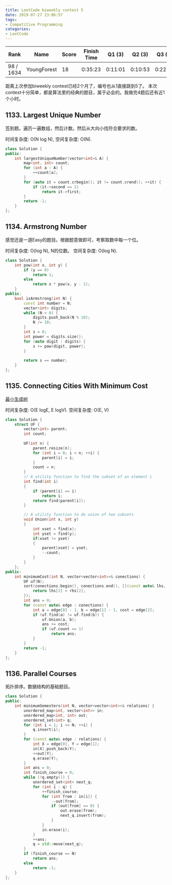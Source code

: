 ```yaml
---
title: LeetCode biweekly contest 5
date: 2019-07-27 23:06:57
tags:
- Competitive Programming
categories:
- LeetCode
---
```


| Rank |	Name |	Score |	Finish Time | 	Q1 (3) |	Q2 (3) |	Q3 (5) |	Q4 (7)|
|--|--|--|--|--|--|--|--|
| 98 / 1634 |	YoungForest | 18 | 0:35:23 | 0:11:01 | 0:10:53 | 0:22:40 | 0:35:23 |


距离上次参加biweekly contest已经2个月了，编号也从1直接跳到5了。
本次contest十分简单，都是算法里的经典的题目，属于必会的。我做完4题后还有近1个小时。

## 1133. Largest Unique Number
签到题。遍历一遍数组，然后计数。然后从大向小找符合要求的数。

时间复杂度: O(N log N),
空间复杂度: O(N).

```cpp
class Solution {
public:
    int largestUniqueNumber(vector<int>& A) {
        map<int, int> count;
        for (int a : A) {
            ++count[a];
        }
        for (auto it = count.crbegin(); it != count.crend(); ++it) {
            if (it->second == 1)
                return it->first;
        }
        return -1;
    }
};
```

## 1134. Armstrong Number

感觉还是一道Easy的题目。根据题意做即可，考察取数中每一个位。

时间复杂度: O(log N), N的位数。
空间复杂度: O(log N).

```cpp
class Solution {
    int pow(int x, int y) {
        if (y == 0)
            return 1;
        else
            return x * pow(x, y - 1);
    }
public:
    bool isArmstrong(int N) {
        const int number = N;
        vector<int> digits;
        while (N > 0) {
            digits.push_back(N % 10);
            N /= 10;
        }
        int s = 0;
        int power = digits.size();
        for (auto digit : digits) {
            s += pow(digit, power);
        }
        
        return s == number;
    }
};
```

## 1135. Connecting Cities With Minimum Cost
[最小生成树](https://www.geeksforgeeks.org/kruskals-minimum-spanning-tree-algorithm-greedy-algo-2/)

时间复杂度: O(E logE, E logV).
空间复杂度: O(E, V)

```cpp
class Solution {
    struct UF {
        vector<int> parent;
        int count;
        
        UF(int n) {
            parent.resize(n);
            for (int i = 0; i < n; ++i) {
                parent[i] = i;
            }
            count = n;
        }
        // A utility function to find the subset of an element i  
        int find(int i)  
        {  
            if (parent[i] == i)  
                return i;  
            return find(parent[i]);  
        }  

        // A utility function to do union of two subsets  
        void Union(int x, int y)  
        {  
            int xset = find(x);  
            int yset = find(y);  
            if(xset != yset) 
            {  
                parent[xset] = yset;
                --count;
            }  
        }    
    };
public:
    int minimumCost(int N, vector<vector<int>>& conections) {
        UF uf(N);
        sort(conections.begin(), conections.end(), [](const auto& lhs, const auto&rhs) -> bool {
            return lhs[2] < rhs[2];
        });
        int ans = 0;
        for (const auto& edge : conections) {
            int a = edge[0] - 1, b = edge[1] - 1, cost = edge[2];
            if (uf.find(a) != uf.find(b)) {
                uf.Union(a, b);
                ans += cost;
                if (uf.count == 1)
                    return ans;
            }
        }
        return -1;
    }
};
```

## 1136. Parallel Courses

拓扑排序。数据结构的基础题目。

```cpp
class Solution {
public:
    int minimumSemesters(int N, vector<vector<int>>& relations) {
        unordered_map<int, vector<int>> in;
        unordered_map<int, int> out;
        unordered_set<int> q;
        for (int i = 1; i <= N; ++i) {
            q.insert(i);
        }
        for (const auto& edge : relations) {
            int X = edge[0], Y = edge[1];
            in[X].push_back(Y);
            ++out[Y];
            q.erase(Y);
        }
        int ans = 0;
        int finish_course = 0;
        while (!q.empty()) {
            unordered_set<int> next_q;
            for (int i : q) {
                ++finish_course;
                for (int from : in[i]) {
                    --out[from];
                    if (out[from] == 0) {
                        out.erase(from);
                        next_q.insert(from);
                    }
                }
                in.erase(i);
            }
            ++ans;
            q = std::move(next_q);
        }
        if (finish_course == N)
            return ans;
        else
            return -1;
    }
};
```